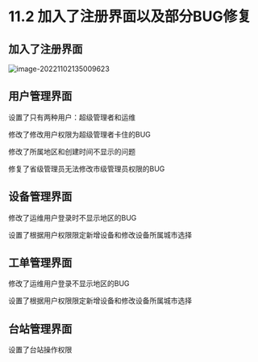 # 11.2 加入了注册界面以及部分BUG修复

## 加入了注册界面

![image-20221102135009623](C:\Users\yzy\AppData\Roaming\Typora\typora-user-images\image-20221102135009623.png)

## 用户管理界面

设置了只有两种用户：超级管理者和运维 

修改了修改用户权限为超级管理者卡住的BUG

修改了所属地区和创建时间不显示的问题

修复了省级管理员无法修改市级管理员权限的BUG

## 设备管理界面

修改了运维用户登录时不显示地区的BUG 

设置了根据用户权限限定新增设备和修改设备所属城市选择

## 工单管理界面

修改了运维用户登录不显示地区的BUG

设置了根据用户权限限定新增设备和修改设备所属城市选择

## 台站管理界面

设置了台站操作权限